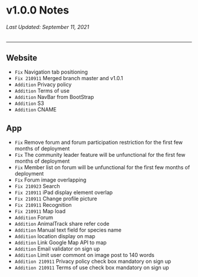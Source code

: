 # v1.0.0 Notes
###### Last Updated: September 11, 2021
---
## Website
- `Fix` Navigation tab positioning
- `Fix 210911` Merged branch master and v1.0.1
- `Addition` Privacy policy
- `Addition` Terms of use
- `Addition` NavBar from BootStrap
- `Addition` S3
- `Addition` CNAME

## App
- `Fix` Remove forum and forum participation restriction for the first few months of deployment
- `Fix` The community leader feature will be unfunctional for the first few months of deployment
- `Fix` Member list on forum will be unfunctional for the first few months of deployment
- `Fix` Forum image overlapping
- `Fix 210923` Search
- `Fix 210911` iPad display element overlap
- `Fix 210911` Change profile picture
- `Fix 210911` Recognition
- `Fix 210911` Map load
- `Addition` Forum
- `Addition` AnimalTrack share refer code
- `Addition` Manual text field for species name
- `Addition` location display on map
- `Addition` Link Google Map API to map
- `Addition` Email validator on sign up
- `Addition` Limit user commont on image post to 140 words
- `Addition 210911` Privacy policy check box mandatory on sign up
- `Addition 210911` Terms of use check box mandatory on sign up
